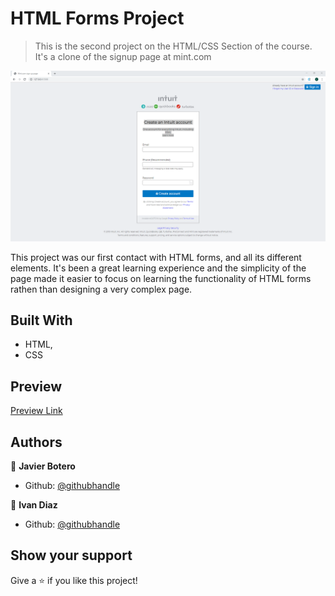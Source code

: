 # HTML Forms Project

> This is the second project on the HTML/CSS Section of the course. It's a clone of the signup page at mint.com

![screenshot](./images/screenshot.png)

This project was our first contact with HTML forms, and all its different elements. It's been a great learning experience and the simplicity of the page made it easier to focus on learning the functionality of HTML forms rathen than designing a very complex page.

## Built With

- HTML,
- CSS

## Preview

[Preview Link](https://codepen.io/ivanid22/pen/NWPPrVG)


## Authors

👤 **Javier Botero**

- Github: [@githubhandle](https://github.com/javierbotero)

👤 **Ivan Diaz**

- Github: [@githubhandle](https://github.com/ivanid22)

## Show your support

Give a ⭐️ if you like this project!